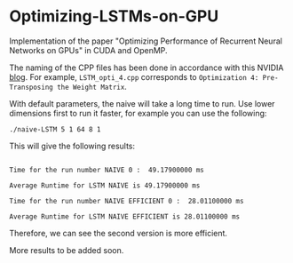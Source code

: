 # Optimizing-LSTMs-on-GPU
Implementation of the paper "Optimizing Performance of Recurrent Neural Networks on GPUs" in CUDA and OpenMP.

The naming of the CPP files has been done in accordance with this NVIDIA [blog](https://devblogs.nvidia.com/optimizing-recurrent-neural-networks-cudnn-5/#disqus_thread). For example, `LSTM_opti_4.cpp` corresponds to `Optimization 4: Pre-Transposing the Weight Matrix`. 
 

With default parameters, the naive will take a long time to run. Use lower dimensions first to run it faster, for example you can use the following:
```
./naive-LSTM 5 1 64 8 1
```

This will give the following results:
```

Time for the run number NAIVE 0 :  49.17900000 ms 

Average Runtime for LSTM NAIVE is 49.17900000 ms 

Time for the run number NAIVE EFFICIENT 0 :  28.01100000 ms 

Average Runtime for LSTM NAIVE EFFICIENT is 28.01100000 ms
```
Therefore, we can see the second version is more efficient.

More results to be added soon. 
